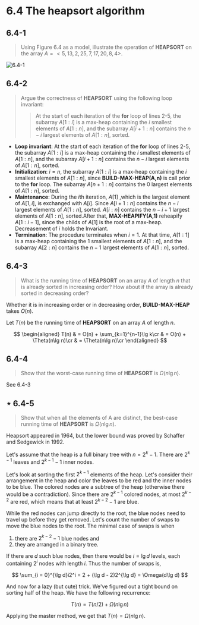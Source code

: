# 6.4 The heapsort algorithm

## 6.4-1

> Using Figure 6.4 as a model, illustrate the operation of **HEAPSORT** on the array $A = < 5, 13, 2, 25, 7, 17, 20, 8, 4 >$.

![6.4-1](../img/6.4-1.png)

## 6.4-2

> Argue the correctness of **HEAPSORT** using the following loop invariant:
> > At the start of each iteration of the **for** loop of lines 2-5, the subarray $A [ 1 : i ]$ is a max-heap containing the $i$ smallest elements of $A [ 1 : n ]$, and the subarray $A [ i + 1 : n ]$ contains the $n - i$ largest elements of $A [ 1 : n ]$, sorted.

- **Loop invariant**: At the start of each iteration of the **for** loop of lines 2-5, the subarray $A [ 1 : i ]$ is a max-heap containing the $i$ smallest elements of $A [ 1 : n ]$, and the subarray $A [ i + 1 : n ]$ contains the $n - i$ largest elements of $A [ 1 : n ]$, sorted.
- **Initialization**: $i=n$, the subarray $A [ 1 : i ]$ is a max-heap containing the $i$ smallest elements of $A [ 1 : n ]$, since **BUILD-MAX-HEAP(A,n)** is call prior to the **for** loop. The subarray $A [ n + 1 : n ]$ contains the $0$ largest elements of $A [ 1 : n ]$, sorted.
- **Maintenance**: During the $i$th iteration, $A[ 1 ]$ ,which is the largest element of $A [ 1, i ]$, is exchanged with $A[ i ]$. Since $A [ i + 1 : n ]$ contains the $n-i$ largest elements of $A [ 1 : n ]$, sorted. $A [ i  : n ]$ contains the $n-i+1$ largest elements of $A [ 1 : n ]$, sorted.After that, **MAX-HEAPIFY(A,1)** reheapify $A[ 1 : i-1 ]$, since the childs of $A [ 1 ]$ is the root of a max-heap. Decreasement of $i$ holds the Invariant.
- **Termination**: The procedure terminates when $i = 1$. At that time, $A[ 1 : 1 ]$ is a max-heap containing the $1$ smallest elements of $A [ 1 : n ]$, and the subarray $A [ 2 : n ]$ contains the $n - 1$ largest elements of $A [ 1 : n ]$, sorted.

## 6.4-3

> What is the running time of **HEAPSORT** on an array $A$ of length $n$ that is already sorted in increasing order? How about if the array is already sorted in decreasing order?

Whether it is in increasing order or in decreasing order, **BUILD-MAX-HEAP** takes $O(n)$.

Let $T(n)$ be the running time of **HEAPSORT** on an array $A$ of length $n$.

$$
\begin{aligned}
    T(n)
    & = O(n) + \sum_{k=1}^{n-1}\lg k\cr
    & = O(n) + \Theta(n\lg n)\cr
    & = \Theta(n\lg n)\cr
\end{aligned}
$$

## 6.4-4

> Show that the worst-case running time of **HEAPSORT** is $\Omega (n \lg n)$.

See 6.4-3

## $\star$ 6.4-5

> Show that when all the elements of A are distinct, the best-case running time of **HEAPSORT** is $\Omega (n\lg n)$.

Heapsort appeared in 1964, but the lower bound was proved by Schaffer and Sedgewick in 1992.

Let's assume that the heap is a full binary tree with $n = 2^k - 1$. There are $2^{k - 1}$ leaves and $2^{k - 1} - 1$ inner nodes.

Let's look at sorting the first $2^{k - 1}$ elements of the heap. Let's consider their arrangement in the heap and color the leaves to be red and the inner nodes to be blue. The colored nodes are a subtree of the heap (otherwise there would be a contradiction). Since there are $2^{k - 1}$ colored nodes, at most $2^{k - 2}$ are red, which means that at least $2^{k - 2} - 1$ are blue.

While the red nodes can jump directly to the root, the blue nodes need to travel up before they get removed. Let's count the number of swaps to move the blue nodes to the root. The minimal case of swaps is when

1. there are $2^{k - 2} - 1$ blue nodes and
2. they are arranged in a binary tree.

If there are $d$ such blue nodes, then there would be $i = \lg d$ levels, each containing $2^i$ nodes with length $i$. Thus the number of swaps is,

$$
\sum_{i = 0}^{\lg d}i2^i = 2 + (\lg d - 2)2^{\lg d} = \Omega(d\lg d)
$$

And now for a lazy (but cute) trick. We've figured out a tight bound on sorting half of the heap. We have the following recurrence:

$$
T(n) = T(n / 2) + \Omega(n\lg n)
$$

Applying the master method, we get that $T(n) = \Omega(n\lg n)$.
